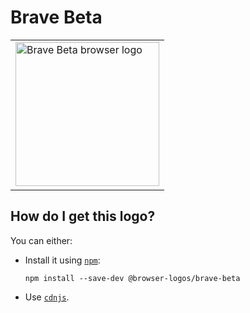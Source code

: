 # Brave Beta

<table>
    <tr height=240>
        <td>
            <a href="https://github.com/alrra/browser-logos/tree/b9edeff6676b50a3648dc1b44d645cea046cadf4/src/brave-beta">
                <img width=230 src="https://raw.githubusercontent.com/alrra/browser-logos/b9edeff6676b50a3648dc1b44d645cea046cadf4/src/brave-beta/brave-beta.svg?sanitize=true" alt="Brave Beta browser logo">
            </a>
        </td>
    </tr>
</table>

## How do I get this logo?

You can either:

* Install it using [`npm`][npm]:

  `npm install --save-dev @browser-logos/brave-beta`

* Use [`cdnjs`][cdnjs].

<!-- Link labels: -->

[cdnjs]: https://cdnjs.com/libraries/browser-logos
[npm]: https://www.npmjs.com/
